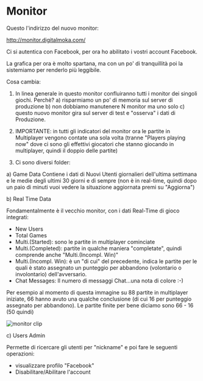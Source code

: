 Monitor
===================
 
Questo l'indirizzo del nuovo monitor:

http://monitor.digitalmoka.com/

Ci si autentica con Facebook, per ora ho abilitato i vostri account Facebook.

La grafica per ora è molto spartana, ma con un po' di tranquillità poi la sistemiamo per renderlo più leggibile.

Cosa cambia:

1) In linea generale in questo monitor confluiranno tutti i monitor dei singoli giochi. Perchè? 
    a) risparmiamo un po' di memoria sul server di produzione 
    b) non dobbiamo manutenere N monitor ma uno solo 
    c) questo nuovo monitor gira sul server di test e "osserva" i dati di Produzione.

2) IMPORTANTE: in tutti gli indicatori del monitor ora le partite in Multiplayer vengono contate una sola volta (tranne "Players playing now" dove ci sono gli effettivi giocatori che stanno giocando in multiplayer, quindi il doppio delle partite)

3) Ci sono diversi folder:

a) Game Data
    Contiene i dati di Nuovi Utenti giornalieri dell'ultima settimana e le medie degli ultimi 30 giorni e di sempre (non è in real-time, quindi dopo un paio di minuti vuoi vedere la situazione aggiornata premi su "Aggiorna")

b) Real Time Data

Fondamentalmente è il vecchio monitor, con i dati Real-Time di gioco integrati:

- New Users
- Total Games
- Multi.(Started): sono le partite in multiplayer cominciate
- Multi.(Completed): partite in qualche maniera "completate", quindi comprende anche "Multi.(Incompl. Win)"
- Multi.(Incompl. Win): è un "di cui" del precedente, indica le partite per le quali è stato assegnato un punteggio per abbandono (volontario o involontario) dell'avversario.   
- Chat Messages: Il numero di messaggi Chat...una nota di colore :-)

Per esempio al momento di questa immagine su 88 partite in multiplayer iniziate, 66 hanno avuto una qualche conclusione (di cui 16 per punteggio assegnato per abbandono). Le partite finite per bene diciamo sono 66 - 16 (50 quindi)

![monitor clip](https://www.clipular.com/c?6316518342131712=cXZXgOWzMaedBNQJS7sjOxq4C6o&f=.png)

c) Users Admin

Permette di ricercare gli utenti per "nickname" e poi fare le seguenti operazioni:
- visualizzare profilo "Facebook"
- Disabilitare/Abilitare l'account
